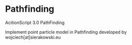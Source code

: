 # Pathfinding
AcitionScript 3.0
PathFinding

Implement point particle model in Pathfinding developed by wojciech[at]sierakowski.eu
